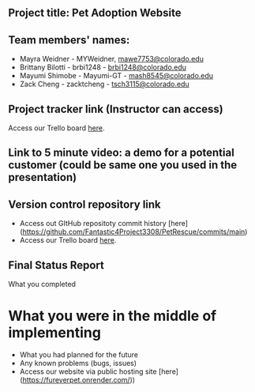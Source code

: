 ## Project title: Pet Adoption Website

## Team members' names:
* Mayra Weidner - MYWeidner, mawe7753@colorado.edu
* Brittany Bilotti - brbi1248 - brbi1248@colorado.edu
* Mayumi Shimobe - Mayumi-GT - mash8545@colorado.edu
* Zack Cheng - zacktcheng - tsch3115@colorado.edu

## Project tracker link (Instructor can access)
Access our Trello board [here](https://trello.com/w/fantasticfour82).

## Link to 5 minute video: a demo for a potential customer (could be same one you used in the presentation)

## Version control repository link
* Access out GItHub repositoty commit history [here] (https://github.com/Fantastic4Project3308/PetRescue/commits/main)
* Access our Trello board [here](https://trello.com/w/fantasticfour82).

## Final Status Report

What you completed
# What you were in the middle of implementing
* What you had planned for the future
* Any known problems (bugs, issues)
* Access our website via public hosting site [here] (https://fureverpet.onrender.com/))
